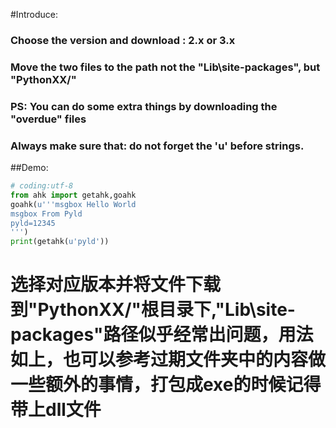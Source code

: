 ﻿
#Introduce:

### Choose the version and download : 2.x or 3.x
### Move the two files to the path not the "Lib\site-packages", but "PythonXX/"
### PS: You can do some extra things by downloading the "overdue" files
### Always make sure that: do not forget the 'u' before strings.

##Demo:

```python
# coding:utf-8
from ahk import getahk,goahk
goahk(u'''msgbox Hello World
msgbox From Pyld
pyld=12345
''')
print(getahk(u'pyld'))
```

# 选择对应版本并将文件下载到"PythonXX/"根目录下,"Lib\site-packages"路径似乎经常出问题，用法如上，也可以参考过期文件夹中的内容做一些额外的事情，打包成exe的时候记得带上dll文件